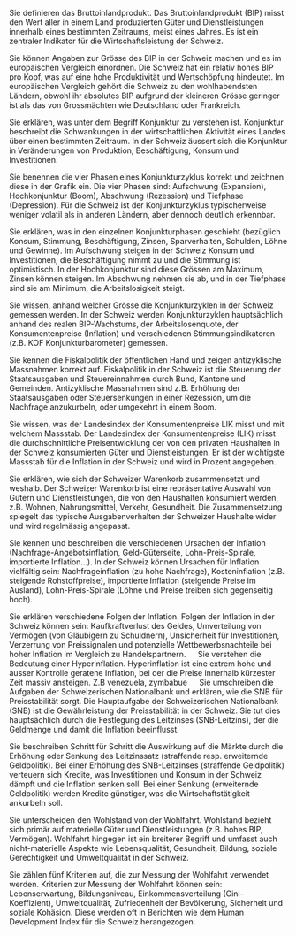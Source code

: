 Sie definieren das Bruttoinlandprodukt. 
Das Bruttoinlandprodukt (BIP) misst den Wert aller in einem Land produzierten Güter und Dienstleistungen innerhalb eines bestimmten Zeitraums, meist eines Jahres. Es ist ein zentraler Indikator für die Wirtschaftsleistung der Schweiz.

Sie können Angaben zur Grösse des BIP in der Schweiz machen und es im europäischen Vergleich einordnen. 
Die Schweiz hat ein relativ hohes BIP pro Kopf, was auf eine hohe Produktivität und Wertschöpfung hindeutet. Im europäischen Vergleich gehört die Schweiz zu den wohlhabendsten Ländern, obwohl ihr absolutes BIP aufgrund der kleineren Grösse geringer ist als das von Grossmächten wie Deutschland oder Frankreich.

Sie erklären, was unter dem Begriff Konjunktur zu verstehen ist. 
Konjunktur beschreibt die Schwankungen in der wirtschaftlichen Aktivität eines Landes über einen bestimmten Zeitraum. In der Schweiz äussert sich die Konjunktur in Veränderungen von Produktion, Beschäftigung, Konsum und Investitionen.

Sie benennen die vier Phasen eines Konjunkturzyklus korrekt und zeichnen diese in der Grafik ein. 
Die vier Phasen sind: Aufschwung (Expansion), Hochkonjunktur (Boom), Abschwung (Rezession) und Tiefphase (Depression). Für die Schweiz ist der Konjunkturzyklus typischerweise weniger volatil als in anderen Ländern, aber dennoch deutlich erkennbar.

Sie erklären, was in den einzelnen Konjunkturphasen geschieht (bezüglich Konsum, Stimmung, Beschäftigung, Zinsen, Sparverhalten, Schulden, Löhne und Gewinne). 
Im Aufschwung steigen in der Schweiz Konsum und Investitionen, die Beschäftigung nimmt zu und die Stimmung ist optimistisch. In der Hochkonjunktur sind diese Grössen am Maximum, Zinsen können steigen. Im Abschwung nehmen sie ab, und in der Tiefphase sind sie am Minimum, die Arbeitslosigkeit steigt.
 

Sie wissen, anhand welcher Grösse die Konjunkturzyklen in der Schweiz gemessen werden. 
In der Schweiz werden Konjunkturzyklen hauptsächlich anhand des realen BIP-Wachstums, der Arbeitslosenquote, der Konsumentenpreise (Inflation) und verschiedenen Stimmungsindikatoren (z.B. KOF Konjunkturbarometer) gemessen.

Sie kennen die Fiskalpolitik der öffentlichen Hand und zeigen antizyklische Massnahmen korrekt auf. 
Fiskalpolitik in der Schweiz ist die Steuerung der Staatsausgaben und Steuereinnahmen durch Bund, Kantone und Gemeinden. Antizyklische Massnahmen sind z.B. Erhöhung der Staatsausgaben oder Steuersenkungen in einer Rezession, um die Nachfrage anzukurbeln, oder umgekehrt in einem Boom.

Sie wissen, was der Landesindex der Konsumentenpreise LIK misst und mit welchem Massstab. 
Der Landesindex der Konsumentenpreise (LIK) misst die durchschnittliche Preisentwicklung der von den privaten Haushalten in der Schweiz konsumierten Güter und Dienstleistungen. Er ist der wichtigste Massstab für die Inflation in der Schweiz und wird in Prozent angegeben.

Sie erklären, wie sich der Schweizer Warenkorb zusammensetzt und weshalb. 
Der Schweizer Warenkorb ist eine repräsentative Auswahl von Gütern und Dienstleistungen, die von den Haushalten konsumiert werden, z.B. Wohnen, Nahrungsmittel, Verkehr, Gesundheit. Die Zusammensetzung spiegelt das typische Ausgabenverhalten der Schweizer Haushalte wider und wird regelmässig angepasst.

Sie kennen und beschreiben die verschiedenen Ursachen der Inflation (Nachfrage-Angebotsinflation, Geld-Güterseite, Lohn-Preis-Spirale, importierte Inflation...). 
In der Schweiz können Ursachen für Inflation vielfältig sein: Nachfrageinflation (zu hohe Nachfrage), Kosteninflation (z.B. steigende Rohstoffpreise), importierte Inflation (steigende Preise im Ausland), Lohn-Preis-Spirale (Löhne und Preise treiben sich gegenseitig hoch).

Sie erklären verschiedene Folgen der Inflation. 
Folgen der Inflation in der Schweiz können sein: Kaufkraftverlust des Geldes, Umverteilung von Vermögen (von Gläubigern zu Schuldnern), Unsicherheit für Investitionen, Verzerrung von Preissignalen und potenzielle Wettbewerbsnachteile bei hoher Inflation im Vergleich zu Handelspartnern.
 
Sie verstehen die Bedeutung einer Hyperinflation. 
Hyperinflation ist eine extrem hohe und ausser Kontrolle geratene Inflation, bei der die Preise innerhalb kürzester Zeit massiv ansteigen. Z.B venezuela, zymbabue
 
Sie umschreiben die Aufgaben der Schweizerischen Nationalbank und erklären, wie die SNB für Preisstabilität sorgt. 
Die Hauptaufgabe der Schweizerischen Nationalbank (SNB) ist die Gewährleistung der Preisstabilität in der Schweiz. Sie tut dies hauptsächlich durch die Festlegung des Leitzinses (SNB-Leitzins), der die Geldmenge und damit die Inflation beeinflusst.

Sie beschreiben Schritt für Schritt die Auswirkung auf die Märkte durch die Erhöhung oder Senkung des Leitzinssatz (straffende resp. erweiternde Geldpolitik). 
Bei einer Erhöhung des SNB-Leitzinses (straffende Geldpolitik) verteuern sich Kredite, was Investitionen und Konsum in der Schweiz dämpft und die Inflation senken soll. Bei einer Senkung (erweiternde Geldpolitik) werden Kredite günstiger, was die Wirtschaftstätigkeit ankurbeln soll.

Sie unterscheiden den Wohlstand von der Wohlfahrt. 
Wohlstand bezieht sich primär auf materielle Güter und Dienstleistungen (z.B. hohes BIP, Vermögen). Wohlfahrt hingegen ist ein breiterer Begriff und umfasst auch nicht-materielle Aspekte wie Lebensqualität, Gesundheit, Bildung, soziale Gerechtigkeit und Umweltqualität in der Schweiz.

Sie zählen fünf Kriterien auf, die zur Messung der Wohlfahrt verwendet werden. 
Kriterien zur Messung der Wohlfahrt können sein: Lebenserwartung, Bildungsniveau, Einkommensverteilung (Gini-Koeffizient), Umweltqualität, Zufriedenheit der Bevölkerung, Sicherheit und soziale Kohäsion. Diese werden oft in Berichten wie dem Human Development Index für die Schweiz herangezogen.

